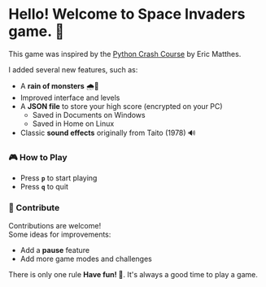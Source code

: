 # Hello! Welcome to Space Invaders game. :milky_way: 

This game was inspired by the [Python Crash Course](https://github.com/ehmatthes/pcc_3e) by Eric Matthes.  

I added several new features, such as:  
- A **rain of monsters** 🌧️👾  
- Improved interface and levels  
- A **JSON file** to store your high score (encrypted on your PC)  
  - Saved in Documents on Windows  
  - Saved in Home on Linux  
- Classic **sound effects** originally from Taito (1978) 🔊  

### 🎮 How to Play
- Press **`p`** to start playing  
- Press **`q`** to quit  

### 🚀 Contribute
Contributions are welcome!  
Some ideas for improvements:  
- Add a **pause** feature 
- Add more game modes and challenges  

There is only one rule **Have fun! 🎉**. It's always a good time to play a game.

